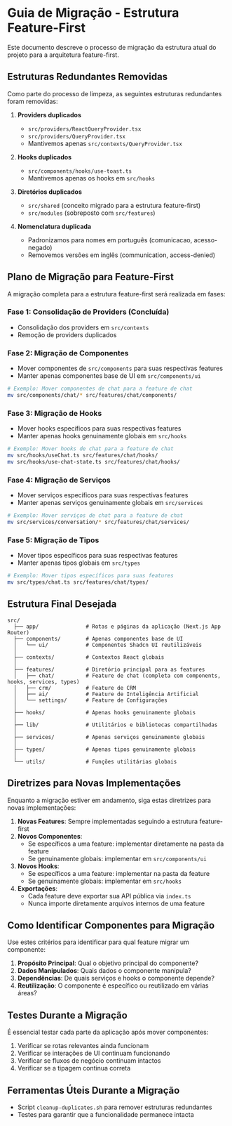 # Guia de Migração - Estrutura Feature-First

Este documento descreve o processo de migração da estrutura atual do projeto para a arquitetura feature-first.

## Estruturas Redundantes Removidas

Como parte do processo de limpeza, as seguintes estruturas redundantes foram removidas:

1. **Providers duplicados**
   - `src/providers/ReactQueryProvider.tsx`
   - `src/providers/QueryProvider.tsx`
   - Mantivemos apenas `src/contexts/QueryProvider.tsx`

2. **Hooks duplicados**
   - `src/components/hooks/use-toast.ts`
   - Mantivemos apenas os hooks em `src/hooks`

3. **Diretórios duplicados**
   - `src/shared` (conceito migrado para a estrutura feature-first)
   - `src/modules` (sobreposto com `src/features`)

4. **Nomenclatura duplicada**
   - Padronizamos para nomes em português (comunicacao, acesso-negado) 
   - Removemos versões em inglês (communication, access-denied)

## Plano de Migração para Feature-First

A migração completa para a estrutura feature-first será realizada em fases:

### Fase 1: Consolidação de Providers (Concluída)
- Consolidação dos providers em `src/contexts`
- Remoção de providers duplicados

### Fase 2: Migração de Componentes
- Mover componentes de `src/components` para suas respectivas features
- Manter apenas componentes base de UI em `src/components/ui`

```bash
# Exemplo: Mover componentes de chat para a feature de chat
mv src/components/chat/* src/features/chat/components/
```

### Fase 3: Migração de Hooks
- Mover hooks específicos para suas respectivas features
- Manter apenas hooks genuinamente globais em `src/hooks`

```bash
# Exemplo: Mover hooks de chat para a feature de chat
mv src/hooks/useChat.ts src/features/chat/hooks/
mv src/hooks/use-chat-state.ts src/features/chat/hooks/
```

### Fase 4: Migração de Serviços
- Mover serviços específicos para suas respectivas features
- Manter apenas serviços genuinamente globais em `src/services`

```bash
# Exemplo: Mover serviços de chat para a feature de chat
mv src/services/conversation/* src/features/chat/services/
```

### Fase 5: Migração de Tipos
- Mover tipos específicos para suas respectivas features
- Manter apenas tipos globais em `src/types`

```bash
# Exemplo: Mover tipos específicos para suas features
mv src/types/chat.ts src/features/chat/types/
```

## Estrutura Final Desejada

```
src/
  ├── app/               # Rotas e páginas da aplicação (Next.js App Router)
  ├── components/        # Apenas componentes base de UI
  │   └── ui/            # Componentes Shadcn UI reutilizáveis
  │
  ├── contexts/          # Contextos React globais
  │
  ├── features/          # Diretório principal para as features
  │   ├── chat/          # Feature de chat (completa com components, hooks, services, types)
  │   ├── crm/           # Feature de CRM
  │   ├── ai/            # Feature de Inteligência Artificial
  │   └── settings/      # Feature de Configurações
  │
  ├── hooks/             # Apenas hooks genuinamente globais
  │
  ├── lib/               # Utilitários e bibliotecas compartilhadas
  │
  ├── services/          # Apenas serviços genuinamente globais
  │
  ├── types/             # Apenas tipos genuinamente globais
  │
  └── utils/             # Funções utilitárias globais
```

## Diretrizes para Novas Implementações

Enquanto a migração estiver em andamento, siga estas diretrizes para novas implementações:

1. **Novas Features**: Sempre implementadas seguindo a estrutura feature-first
2. **Novos Componentes**: 
   - Se específicos a uma feature: implementar diretamente na pasta da feature
   - Se genuinamente globais: implementar em `src/components/ui`
3. **Novos Hooks**: 
   - Se específicos a uma feature: implementar na pasta da feature
   - Se genuinamente globais: implementar em `src/hooks`
4. **Exportações**: 
   - Cada feature deve exportar sua API pública via `index.ts`
   - Nunca importe diretamente arquivos internos de uma feature

## Como Identificar Componentes para Migração

Use estes critérios para identificar para qual feature migrar um componente:

1. **Propósito Principal**: Qual o objetivo principal do componente?
2. **Dados Manipulados**: Quais dados o componente manipula?
3. **Dependências**: De quais serviços e hooks o componente depende?
4. **Reutilização**: O componente é específico ou reutilizado em várias áreas?

## Testes Durante a Migração

É essencial testar cada parte da aplicação após mover componentes:

1. Verificar se rotas relevantes ainda funcionam
2. Verificar se interações de UI continuam funcionando 
3. Verificar se fluxos de negócio continuam intactos
4. Verificar se a tipagem continua correta

## Ferramentas Úteis Durante a Migração

- Script `cleanup-duplicates.sh` para remover estruturas redundantes
- Testes para garantir que a funcionalidade permanece intacta 